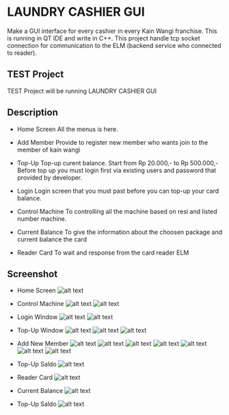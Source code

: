 # LAUNDRY CASHIER GUI

Make a GUI interface for every cashier in every Kain Wangi franchise. This is running in QT IDE and write in C++.
This project handle tcp socket connection for communication to the ELM (backend service who connected to reader).

## TEST Project

TEST Project will be running LAUNDRY CASHIER GUI

## Description

* Home Screen
All the menus is here.

* Add Member
Provide to register new member who wants join to the member of kain wangi

* Top-Up
Top-up curent balance. Start from Rp 20.000,- to Rp 500.000,-
Before top up you must login first via existing users and password that provided by developer.

* Login
Login screen that you must past before you can top-up your card balance.

* Control Machine
To controlling all the machine based on resi and listed number machine.

* Current Balance
To give the information about the choosen package and current balance the card

* Reader Card
To wait and response from the card reader ELM

## Screenshot

* Home Screen
![alt text](https://github.com/bagustyo92/QT_Project/blob/master/test/img/2018-05-28-112516_1366x768_scrot.png)

* Control Machine
![alt text](https://github.com/bagustyo92/QT_Project/blob/master/test/img/2018-05-28-112630_1366x768_scrot.png)
![alt text](https://github.com/bagustyo92/QT_Project/blob/master/test/img/2018-05-28-112638_1366x768_scrot.png)

* Login Window
![alt text](https://github.com/bagustyo92/QT_Project/blob/master/test/img/2018-05-28-112647_1366x768_scrot.png)
![alt text](https://github.com/bagustyo92/QT_Project/blob/master/test/img/2018-05-28-112656_1366x768_scrot.png)

* Top-Up Window
![alt text](https://github.com/bagustyo92/QT_Project/blob/master/test/img/2018-05-28-112728_1366x768_scrot.png)
![alt text](https://github.com/bagustyo92/QT_Project/blob/master/test/img/2018-05-28-112736_1366x768_scrot.png)
![alt text](https://github.com/bagustyo92/QT_Project/blob/master/test/img/2018-05-28-112813_1366x768_scrot.png)

* Add New Member
![alt text](https://github.com/bagustyo92/QT_Project/blob/master/test/img/2018-05-28-112823_1366x768_scrot.png)
![alt text](https://github.com/bagustyo92/QT_Project/blob/master/test/img/2018-05-28-112850_1366x768_scrot.png)
![alt text](https://github.com/bagustyo92/QT_Project/blob/master/test/img/2018-05-28-112854_1366x768_scrot.png)
![alt text](https://github.com/bagustyo92/QT_Project/blob/master/test/img/2018-05-28-112902_1366x768_scrot.png)
![alt text](https://github.com/bagustyo92/QT_Project/blob/master/test/img/2018-05-28-112913_1366x768_scrot.png)
![alt text](https://github.com/bagustyo92/QT_Project/blob/master/test/img/2018-05-28-112920_1366x768_scrot.png)
![alt text](https://github.com/bagustyo92/QT_Project/blob/master/test/img/2018-05-28-113628_1366x768_scrot.png)

* Top-Up Saldo
![alt text](https://github.com/bagustyo92/QT_Project/blob/master/test/img/2018-05-28-112613_1366x768_scrot.png)

* Reader Card
![alt text](https://github.com/bagustyo92/QT_Project/blob/master/test/img/2018-05-28-112607_1366x768_scrot.png)

* Current Balance
![alt text](https://github.com/bagustyo92/QT_Project/blob/master/test/img/2018-05-28-112613_1366x768_scrot.png)

* Top-Up Saldo
![alt text](https://github.com/bagustyo92/QT_Project/blob/master/test/img/2018-05-28-112613_1366x768_scrot.png)